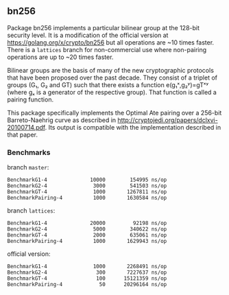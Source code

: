 bn256
-----

Package bn256 implements a particular bilinear group at the 128-bit security level. It is a modification of the official
version at https://golang.org/x/crypto/bn256 but all operations are ~10 times faster. There is a `lattices` branch for
non-commercial use where non-pairing operations are up to ~20 times faster.

Bilinear groups are the basis of many of the new cryptographic protocols that have been proposed over the past decade.
They consist of a triplet of groups (G₁, G₂ and GT) such that there exists a function e(g₁ˣ,g₂ʸ)=gTˣʸ (where gₓ is a
generator of the respective group). That function is called a pairing function.

This package specifically implements the Optimal Ate pairing over a 256-bit Barreto-Naehrig curve as described in
http://cryptojedi.org/papers/dclxvi-20100714.pdf. Its output is compatible with the implementation described in that
paper.

### Benchmarks

branch `master`:
```
BenchmarkG1-4        	   10000	    154995 ns/op
BenchmarkG2-4        	    3000	    541503 ns/op
BenchmarkGT-4        	    1000	   1267811 ns/op
BenchmarkPairing-4   	    1000	   1630584 ns/op
```

branch `lattices`:
```
BenchmarkG1-4        	   20000	     92198 ns/op
BenchmarkG2-4        	    5000	    340622 ns/op
BenchmarkGT-4        	    2000	    635061 ns/op
BenchmarkPairing-4   	    1000	   1629943 ns/op
```

official version:
```
BenchmarkG1-4        	    1000	   2268491 ns/op
BenchmarkG2-4        	     300	   7227637 ns/op
BenchmarkGT-4        	     100	  15121359 ns/op
BenchmarkPairing-4   	      50	  20296164 ns/op
```
